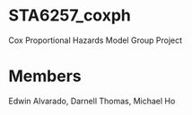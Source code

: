 # STA6257_coxph
Cox Proportional Hazards Model Group Project

# Members
Edwin Alvarado, Darnell Thomas, Michael Ho